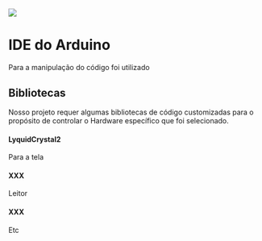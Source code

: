 # ![](https://www.arduino.cc/en/pub/skins/arduinoWide/img/ArduinoAPP-01.svg)

# IDE do Arduino

Para a manipulação do código foi utilizado

## Bibliotecas

Nosso projeto requer algumas bibliotecas de código customizadas para o propósito de controlar o Hardware específico que foi selecionado.

#### LyquidCrystal2

Para a tela

#### XXX

Leitor

#### XXX

Etc


